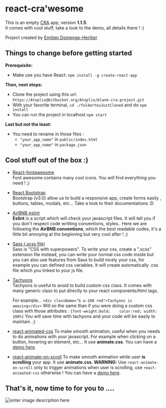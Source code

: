 
  
    
    
# react-cra'wesome
 This is an empty [CRA](https://github.com/facebook/create-react-app)  app, version **1.1.5**.    
It comes with cool stuff, take a look to the demo, all details there ! :)

Project created by [Emilien Domenge-Heritier](http://www.domenge.fr/)    
    
    
## Things to change before getting started     
    

**Prerequisite:**  
 - Make use you have React:  `npm install -g create-react-app`  

**Then, next steps:**  
 - Clone the project using this url:  `https://Atoplix@bitbucket.org/Atoplix/blank-cra-project.git`  
 - With your favorite terminal, `cd ./folderYouJustCloned` and do `npm install`
 - You can run the project in localhost `npm start`
 
**Last but not the least:**  
 - You need to rename in those files :
	 - `"your_app_name"` in `public/index.html`
	 - `"your_app_name"` in `package.json`
	 

  
## Cool stuff out of the box :)  
  
 - [React-fontawesome](https://github.com/danawoodman/react-fontawesome)  
Font awesome contains many cool icons. You will find everything you need ! ;)
 - [React Bootstrap](https://react-bootstrap.github.io/)  
Bootstrap (v3.0) allow us to build a responsive app, create forms easily , buttons, tables, modals, etc... Take a look to their documentations :D
 - [AirBNB eslint](https://www.npmjs.com/package/eslint-config-airbnb)  
**Eslint** is a script which will check your javascript files. It will tell you if you don't respect code writting conventions, styles.. Here we are following the **AirBNB conventions**, which the best readable codes, it's a little bit annoying at the beginning but very cool after ! ;)

 - [Sass (.scss file)](https://sass-lang.com/)  
Sass is "CSS with superpowers". To write your css, create a ".scss" extension file instead, you can write your normal css code inside but you can also use features from Sass to build nicely your css, for example you can defined css variables. It will create automatically .css file which you linked to your js file.
 - [Tachyons](https://github.com/tachyons-css/tachyons/)  
Tachyons is useful to avoid to build custom css class. It comes with many generic class to put directly to your react components/html tags.

	For example...
 `<div className="b w-100 red">Tachyons is amazing</div>`
Will so the same than if you were doing a custom css class with those attributes :
 `{font-weight:bold;   
color:red; width: 100%}`
You will save time with tachyons and your code will be easily to maintain. ;)

 - [react-animated-css](https://www.npmjs.com/package/react-animated-css)
To make smooth animation, useful when you needs to do animations with your javascript. For example when clicking on a button, hovering an element, etc... It use **animate.css**.
You can have a [demo here](https://digital-flowers.github.io/react-animated-css.html).
 - [react-animate-on-scroll](https://www.npmjs.com/package/react-animate-on-scroll)
To make smooth animation while user **is scrolling** your app. It use **animate.css**. 
**WARNING:** Use `react-animate-on-scroll` only to trigger animations when user is scrolling, use `react-animated-css` otherwise !
You can have a [demo here](https://dbramwell.github.io/react-animate-on-scroll/).

  
  

## That's it, now time to for you to ....

  ![enter image description here](https://pngimage.net/wp-content/uploads/2018/06/have-fun-png.png)
